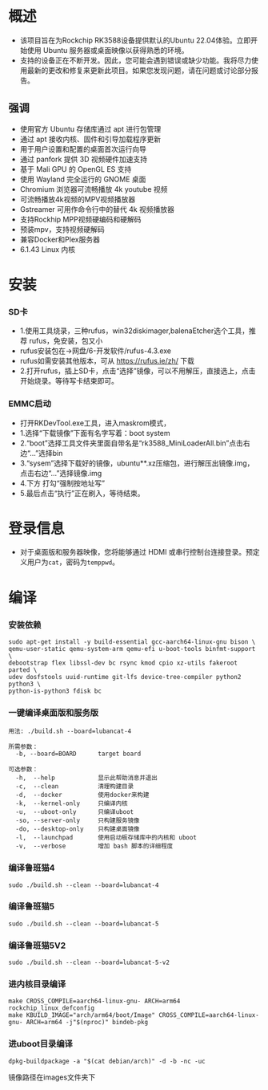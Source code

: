 # 概述
* 该项目旨在为Rockchip RK3588设备提供默认的Ubuntu 22.04体验。立即开始使用 Ubuntu 服务器或桌面映像以获得熟悉的环境。
* 支持的设备正在不断开发。因此，您可能会遇到错误或缺少功能。我将尽力使用最新的更改和修复来更新此项目。如果您发现问题，请在问题或讨论部分报告。

## 强调
* 使用官方 Ubuntu 存储库通过 apt 进行包管理
* 通过 apt 接收内核、固件和引导加载程序更新
* 用于用户设置和配置的桌面首次运行向导
* 通过 panfork 提供 3D 视频硬件加速支持
* 基于 Mali GPU 的 OpenGL ES 支持
* 使用 Wayland 完全运行的 GNOME 桌面
* Chromium 浏览器可流畅播放 4k youtube 视频
* 可流畅播放4k视频的MPV视频播放器
* Gstreamer 可用作命令行中的替代 4k 视频播放器
* 支持Rockhip MPP视频硬编码和硬解码
* 预装mpv，支持视频硬解码
* 兼容Docker和Plex服务器
* 6.1.43 Linux 内核

# 安装

### SD卡
* 1.使用工具烧录，三种rufus，win32diskimager,balenaEtcher选个工具，推荐 rufus，免安装，包又小
* rufus安装包在->网盘/6-开发软件/rufus-4.3.exe
* rufus如需安装其他版本，可从 https://rufus.ie/zh/ 下载
* 2.打开rufus，插上SD卡，点击“选择”镜像，可以不用解压，直接选上，点击开始烧录。等待写卡结束即可。

### EMMC启动
* 打开RKDevTool.exe工具，进入maskrom模式，
* 1.选择“下载镜像”下面有名字写着：boot  system
* 2.“boot”选择工具文件夹里面自带名是“rk3588_MiniLoaderAll.bin”点击右边“...”选择bin
* 3.“sysem”选择下载好的镜像，ubuntu**.xz压缩包，进行解压出镜像.img，点击右边“...”选择镜像.img
* 4.下方 打勾“强制按地址写”
* 5.最后点击“执行”正在刷入，等待结束。

# 登录信息
* 对于桌面版和服务器映像，您将能够通过 HDMI 或串行控制台连接登录。预定义用户为`cat`，密码为`temppwd`。

# 编译
### 安装依赖
```
sudo apt-get install -y build-essential gcc-aarch64-linux-gnu bison \
qemu-user-static qemu-system-arm qemu-efi u-boot-tools binfmt-support \
debootstrap flex libssl-dev bc rsync kmod cpio xz-utils fakeroot parted \
udev dosfstools uuid-runtime git-lfs device-tree-compiler python2 python3 \
python-is-python3 fdisk bc
```

### 一键编译桌面版和服务版
```
用法: ./build.sh --board=lubancat-4

所需参数：
  -b, --board=BOARD      target board

可选参数：
  -h,  --help            显示此帮助消息并退出
  -c,  --clean           清理构建目录
  -d,  --docker          使用docker来构建
  -k,  --kernel-only     只编译内核
  -u,  --uboot-only      只编译uboot
  -so, --server-only     只构建服务镜像
  -do, --desktop-only    只构建桌面镜像
  -l,  --launchpad       使用启动板存储库中的内核和 uboot
  -v,  --verbose         增加 bash 脚本的详细程度
```
### 编译鲁班猫4
`sudo ./build.sh --clean --board=lubancat-4`

### 编译鲁班猫5
`sudo ./build.sh --clean --board=lubancat-5`

### 编译鲁班猫5V2
`sudo ./build.sh --clean --board=lubancat-5-v2`

### 进内核目录编译
```
make CROSS_COMPILE=aarch64-linux-gnu- ARCH=arm64 rockchip_linux_defconfig
make KBUILD_IMAGE="arch/arm64/boot/Image" CROSS_COMPILE=aarch64-linux-gnu- ARCH=arm64 -j"$(nproc)" bindeb-pkg
```

### 进uboot目录编译
`dpkg-buildpackage -a "$(cat debian/arch)" -d -b -nc -uc`

镜像路径在images文件夹下
